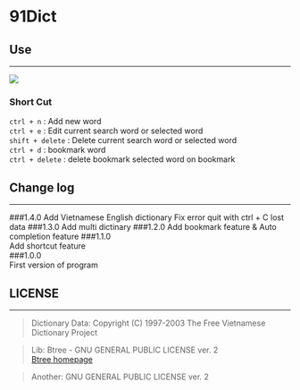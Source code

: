 # 91Dict


## Use
---
![](http://i.imgur.com/jd16av1.gif)
### Short Cut

`ctrl + n`	     : Add new word  
`ctrl + e` 		 : Edit current search word or selected word  
`shift + delete` :  Delete current search word or selected word  
`ctrl + d` 		: bookmark word  
`ctrl + delete` : delete bookmark selected word on bookmark  
## Change log
---
###1.4.0
Add Vietnamese English dictionary
Fix error quit with ctrl + C lost data 
###1.3.0
Add multi dictinary
###1.2.0
Add bookmark feature & Auto completion feature
###1.1.0   
Add shortcut feature  
###1.0.0   
First version of program  
## LICENSE
---

>Dictionary Data: Copyright (C) 1997-2003 The Free Vietnamese Dictionary Project

> Lib: Btree - GNU GENERAL PUBLIC LICENSE ver. 2   
[Btree homepage](http://www.hydrus.org.uk/doc/bt/html/)

> Another: GNU GENERAL PUBLIC LICENSE ver. 2 